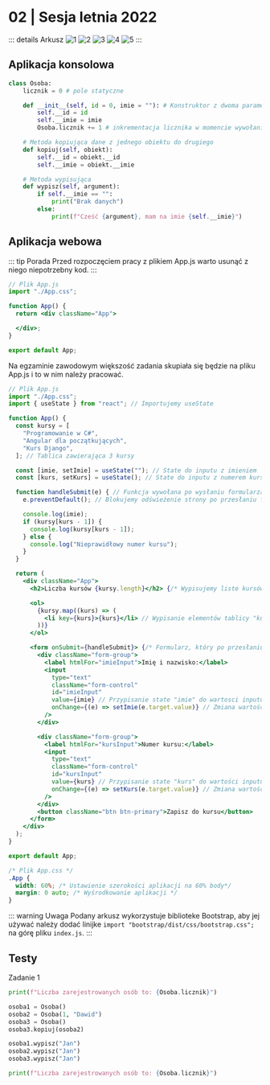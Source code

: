 # 02 | Sesja letnia 2022

::: details Arkusz
![1](/0222062022/1.png)
![2](/0222062022/2.png)
![3](/0222062022/3.png)
![4](/0222062022/4.png)
![5](/0222062022/5.png)
:::

## Aplikacja konsolowa

```py
class Osoba:
    licznik = 0 # pole statyczne

    def __init__(self, id = 0, imie = ""): # Konstruktor z dwoma parametrami
        self.__id = id
        self.__imie = imie
        Osoba.licznik += 1 # inkrementacja licznika w momencie wywołania konstruktora

    # Metoda kopiująca dane z jednego obiektu do drugiego
    def kopiuj(self, obiekt):
        self.__id = obiekt.__id
        self.__imie = obiekt.__imie

    # Metoda wypisująca
    def wypisz(self, argument):
        if self.__imie == "":
            print("Brak danych")
        else:
            print(f"Cześć {argument}, mam na imie {self.__imie}")
```

## Aplikacja webowa

::: tip Porada
Przed rozpoczęciem pracy z plikiem App.js warto usunąć z niego niepotrzebny kod.
:::
```jsx
// Plik App.js
import "./App.css";

function App() {
  return <div className="App">

  </div>;
}

export default App;
```

Na egzaminie zawodowym większość zadania skupiała się będzie na pliku App.js i to w nim należy pracować.
```jsx
// Plik App.js
import "./App.css";
import { useState } from "react"; // Importujemy useState

function App() {
  const kursy = [
    "Programowanie w C#",
    "Angular dla początkujących",
    "Kurs Django",
  ]; // Tablica zawierająca 3 kursy

  const [imie, setImie] = useState(""); // State do inputu z imieniem
  const [kurs, setKurs] = useState(); // State do inputu z numerem kursu

  function handleSubmit(e) { // Funkcja wywołana po wysłaniu formularza
    e.preventDefault(); // Blokujemy odświeżenie strony po przesłaniu formularza

    console.log(imie);
    if (kursy[kurs - 1]) {
      console.log(kursy[kurs - 1]);
    } else {
      console.log("Nieprawidłowy numer kursu");
    }
  }

  return (
    <div className="App">
      <h2>Liczba kursów {kursy.length}</h2> {/* Wypisujemy liste kursów */}

      <ol>
        {kursy.map((kurs) => (
          <li key={kurs}>{kurs}</li> // Wypisanie elementów tablicy "kursy" za pomocą metody .map()
        ))}
      </ol>

      <form onSubmit={handleSubmit}> {/* Formularz, który po przesłaniu wywołuje funkcję handleSubmit() */}
        <div className="form-group">
          <label htmlFor="imieInput">Imię i nazwisko:</label>
          <input
            type="text"
            className="form-control"
            id="imieInput"
            value={imie} // Przypisanie state "imie" do wartosci inputu
            onChange={(e) => setImie(e.target.value)} // Zmiana wartości state "imie" 
          />
        </div>

        <div className="form-group">
          <label htmlFor="kursInput">Numer kursu:</label>
          <input
            type="text"
            className="form-control"
            id="kursInput"
            value={kurs} // Przypisanie state "kurs" do wartości inputu
            onChange={(e) => setKurs(e.target.value)} // Zmiana wartości state "kurs" 
          />
        </div>
        <button className="btn btn-primary">Zapisz do kursu</button>
      </form>
    </div>
  );
}

export default App;
```



```css
/* Plik App.css */
.App {
  width: 60%; /* Ustawienie szerokości aplikacji na 60% body*/
  margin: 0 auto; /* Wyśrodkowanie aplikacji */
}
```

::: warning Uwaga
Podany arkusz wykorzystuje biblioteke Bootstrap, aby jej używać należy dodać linijke `import "bootstrap/dist/css/bootstrap.css";` na górę pliku `index.js`.
:::
## Testy

Zadanie 1

```py
print(f"Liczba zarejestrowanych osób to: {Osoba.licznik}")

osoba1 = Osoba()
osoba2 = Osoba(1, "Dawid")
osoba3 = Osoba()
osoba3.kopiuj(osoba2)

osoba1.wypisz("Jan")
osoba2.wypisz("Jan")
osoba3.wypisz("Jan")

print(f"Liczba zarejestrowanych osób to: {Osoba.licznik}")
```
